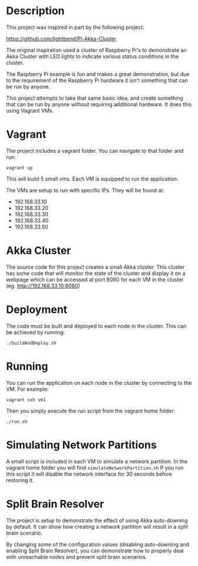 # Description

This project was inspired in part by the following project:

https://github.com/lightbend/Pi-Akka-Cluster

The original inspiration used a cluster of Raspberry Pi's to
demonstrate an Akka Cluster with LED lights to indicate various
status conditions in the cluster.

The Raspberry Pi example is fun and makes a great demonstration, but
due to the requirement of the Raspberry Pi hardware it isn't something
that can be run by anyone.

This project attempts to take that same basic idea, and create something
that can be run by anyone without requiring additional hardware. It
does this using Vagrant VMs.

# Vagrant

The project includes a vagrant folder. You can navigate to that folder
and run:

```
vagrant up
```

This will build 5 small vms. Each VM is equipped to run the application.

The VMs are setup to run with specific IPs. They will be found at:

- 192.168.33.10
- 192.168.33.20
- 192.168.33.30
- 192.168.33.40
- 192.168.33.50

# Akka Cluster

The source code for this project creates a small Akka cluster. This
cluster has some code that will monitor the state of the cluster and
display it on a webpage which can be accessed at port 8080 for each
VM in the cluster (eg. http://192.168.33.10:8080)

# Deployment

The code must be built and deployed to each node in the cluster. This
can be achieved by running:

```
./buildAndDeploy.sh
```

# Running

You can run the application on each node in the cluster by connecting
to the VM. For example:

```
vagrant ssh vm1
```

Then you simply execute the run script from the vagrant home folder:

```
./run.sh
```

# Simulating Network Partitions

A small script is included in each VM to simulate a network partition.
In the vagrant home folder you will find `simulateNetworkPartition.sh`
If you run this script it will disable the network interface for 30
seconds before restoring it.

# Split Brain Resolver

The project is setup to demonstrate the effect of using Akka
auto-downing by default. It can show how creating a network partition
will result in a split brain scenario.

By changing some of the configuration values (disabling auto-downing
and enabling Split Brain Resolver), you can demonstrate how to properly
deal with unreachable nodes and prevent split brain scenarios.
